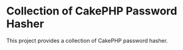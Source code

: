 # Collection of CakePHP Password Hasher

This project provides a collection of CakePHP password hasher.
